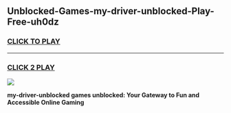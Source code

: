 
## Unblocked-Games-my-driver-unblocked-Play-Free-uh0dz
<h3>
<a href="https://premium76.site?title=my-driver-unblocked&ref=18A1">CLICK TO PLAY</a></h3>
<hr>

<h3>
<a href="https://premium76.site?title=my-driver-unblocked&ref=18A1">CLICK 2 PLAY</a>
  
</h3>

<a href="https://premium76.site?title=my-driver-unblocked&ref=18A1"><img src="https://clearcache.store/games.png"></a>


**my-driver-unblocked games unblocked: Your Gateway to Fun and Accessible Online Gaming**
